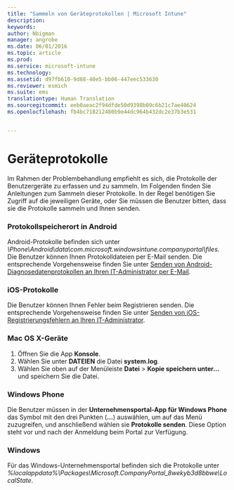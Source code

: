 ```yaml
---
title: "Sammeln von Geräteprotokollen | Microsoft Intune"
description: 
keywords: 
author: Nbigman
manager: angrobe
ms.date: 06/01/2016
ms.topic: article
ms.prod: 
ms.service: microsoft-intune
ms.technology: 
ms.assetid: d97fb610-9d88-40e5-bb06-447eec533630
ms.reviewer: esmich
ms.suite: ems
translationtype: Human Translation
ms.sourcegitcommit: eeb0aeac2f94dfde50d9398b09c6b21c7ae40624
ms.openlocfilehash: fb4bc718212480b9e44dc964b432dc2e37b3e531


---
```


# Geräteprotokolle

Im Rahmen der Problembehandlung empfiehlt es sich, die Protokolle der Benutzergeräte zu erfassen und zu sammeln. Im Folgenden finden Sie Anleitungen zum Sammeln dieser Protokolle. In der Regel benötigen Sie Zugriff auf die jeweiligen Geräte, oder Sie müssen die Benutzer bitten, dass sie die Protokolle sammeln und Ihnen senden.

### Protokollspeicherort in Android
Android-Protokolle befinden sich unter *<Android Device>\Phone\Android\data\com.microsoft.windowsintune.companyportal\files*. Die Benutzer können Ihnen Protokolldateien per E-Mail senden. Die entsprechende Vorgehensweise finden Sie unter [Senden von Android-Diagnosedatenprotokollen an Ihren IT-Administrator per E-Mail](/intune/enduser/send-diagnostic-data-logs-to-your-it-administrator-using-email-android).

### iOS-Protokolle

Die Benutzer können Ihnen Fehler beim Registrieren senden. Die entsprechende Vorgehensweise finden Sie unter [Senden von iOS-Registrierungsfehlern an Ihren IT-Administrator](/intune/enduser/send-errors-to-your-it-admin-ios).

### Mac OS X-Geräte

1. Öffnen Sie die App **Konsole**.
2. Wählen Sie unter **DATEIEN** die Datei **system.log**.
3. Wählen Sie oben auf der Menüleiste **Datei** > **Kopie speichern unter…** und speichern Sie die Datei.

### Windows Phone

Die Benutzer müssen in der **Unternehmensportal-App für Windows Phone** das Symbol mit den drei Punkten (**…**) auswählen, um auf das Menü zuzugreifen, und anschließend wählen sie **Protokolle senden**. Diese Option steht vor und nach der Anmeldung beim Portal zur Verfügung.

### Windows

Für das Windows-Unternehmensportal befinden sich die Protokolle unter *%localappdata%\Packages\Microsoft.CompanyPortal_8wekyb3d8bbwe\LocalState*.



<!--HONumber=Aug16_HO1-->


